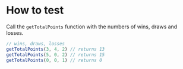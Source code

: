 # How to test

Call the ```getTotalPoints``` function with the numbers of wins, draws and losses.

```javascript
// wins, draws, losses
getTotalPoints(3, 4, 2) // returns 13
getTotalPoints(5, 0, 2) // returns 15
getTotalPoints(0, 0, 1) // returns 0
```
